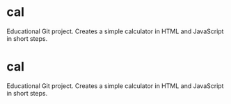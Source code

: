 # cal
Educational Git project. Creates a simple calculator in HTML and JavaScript in short steps. 
# cal
Educational Git project. Creates a simple calculator in HTML and JavaScript in short steps. 

